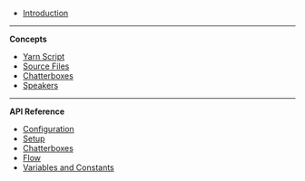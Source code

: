 -   [Introduction](README)

---

**Concepts**

-   [Yarn Script](concept-yarn-script)
-   [Source Files](concept-source-files)
-   [Chatterboxes](concept-chatterboxes)
-   [Speakers](concept-speakers)

---

**API Reference**

-   [Configuration](reference-configuration)
-   [Setup](reference-setup)
-   [Chatterboxes](reference-chatterboxes)
-   [Flow](reference-flow)
-   [Variables and Constants](reference-variables)
